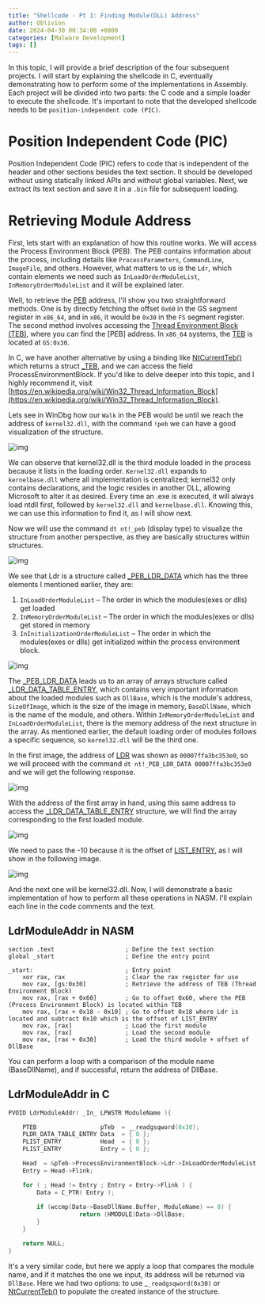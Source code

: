 ```yaml
---
title: "Shellcode - Pt 1: Finding Module(DLL) Address"
author: Oblivion
date: 2024-04-30 00:34:00 +0800
categories: [Malware Development]
tags: []
---
```


In this topic, I will provide a brief description of the four subsequent projects. I will start by explaining the shellcode in C, eventually demonstrating how to perform some of the implementations in Assembly. Each project will be divided into two parts: the C code and a simple loader to execute the shellcode. It's important to note that the developed shellcode needs to be ``position-independent code (PIC)``.

# Position Independent Code (PIC)

Position Independent Code (PIC) refers to code that is independent of the header and other sections besides the text section. It should be developed without using statically linked APIs and without global variables. Next, we extract its text section and save it in a ``.bin`` file for subsequent loading.

# Retrieving Module Address

First, lets start with an explanation of how this routine works. We will access the Process Environment Block (PEB). The PEB contains information about the process, including details like ``ProcessParameters``, ``CommandLine``, ``ImageFile``, and others. However, what matters to us is the ``Ldr``, which contain elements we need such as ``InLoadOrderModuleList``,  ``InMemoryOrderModuleList`` and it will be explained later.  

Well, to retrieve the [PEB]((https://ntdoc.m417z.com/peb)) address, I'll show you two straightforward methods. One is by directly fetching the offset ``0x60`` in the GS segment register in ``x86_64``, and in ``x86``, it would be ``0x30`` in the ``FS`` segment register. The second method involves accessing the [Thread Environment Block (TEB)](https://ntdoc.m417z.com/teb), where you can find the [PEB] address. In ``x86_64`` systems, the [TEB](https://ntdoc.m417z.com/teb) is located at ``GS:0x30``.

In C, we have another alternative by using a binding like [NtCurrentTeb()](https://learn.microsoft.com/ms-my/windows/win32/api/winnt/nf-winnt-ntcurrentteb) which returns a struct [_TEB](https://ntdoc.m417z.com/teb), and we can access the field ProcessEnvironmentBlock. If you'd like to delve deeper into this topic, and I highly recommend it, visit [https://en.wikipedia.org/wiki/Win32_Thread_Information_Block](https://en.wikipedia.org/wiki/Win32_Thread_Information_Block).

Lets see in WinDbg how our ``Walk`` in the PEB would be until we reach the address of ``kernel32.dll``, with the command ``!peb`` we can have a good visualization of the structure.

![img](../commons/shellcode_pt1/img1.png)

We can observe that kernel32.dll is the third module loaded in the process because it lists in the loading order. ``Kernel32.dll`` expands to ``kernelbase.dll`` where all implementation is centralized; kernel32 only contains declarations, and the logic resides in another DLL, allowing Microsoft to alter it as desired. Every time an .exe is executed, it will always load ntdll first, followed by ``kernel32.dll`` and ``kernelbase.dll``. Knowing this, we can use this information to find it, as I will show next.

Now we will use the command ``dt nt!_peb`` (display type) to visualize the structure from another perspective, as they are basically structures within structures.

![img](../commons/shellcode_pt1/img2.png)

We see that Ldr is a structure called [_PEB_LDR_DATA](https://ntdoc.m417z.com/peb_ldr_data) which has the three elements I mentioned earlier, they are:

1. ``InLoadOrderModuleList`` – The order in which the modules(exes or dlls) get loaded
2. ``InMemoryOrderModuleList`` – The order in which the modules(exes or dlls) get stored in memory
3. ``InInitializationOrderModuleList`` – The order in which the modules(exes or dlls) get initialized within the process environment block.

![img](../commons/shellcode_pt1/img3.png)

The [_PEB_LDR_DATA](https://ntdoc.m417z.com/peb_ldr_data) leads us to an array of arrays structure called [_LDR_DATA_TABLE_ENTRY](https://ntdoc.m417z.com/ldr_data_table_entry), which contains very important information about the loaded modules such as ``DllBase``, which is the module's address, ``SizeOfImage``, which is the size of the image in memory, ``BaseDllName``, which is the name of the module, and others. Within ``InMemoryOrderModuleList`` and ``InLoadOrderModuleList``, there is the memory address of the next structure in the array. As mentioned earlier, the default loading order of modules follows a specific sequence, so ``kernel32.dll`` will be the third one.

In the first image, the address of [LDR](https://ntdoc.m417z.com/peb_ldr_data) was shown as ``00007ffa3bc353e0``, so we will proceed with the command ``dt nt!_PEB_LDR_DATA 00007ffa3bc353e0`` and we will get the following response.

![img](../commons/shellcode_pt1/img4.png)

With the address of the first array in hand, using this same address to access the [_LDR_DATA_TABLE_ENTRY](https://ntdoc.m417z.com/ldr_data_table_entry) structure, we will find the array corresponding to the first loaded module.

![img](../commons/shellcode_pt1/img5.png)

We need to pass the -10 because it is the offset of [LIST_ENTRY](https://learn.microsoft.com/en-us/windows/win32/api/ntdef/ns-ntdef-list_entry), as I will show in the following image.

![img](../commons/shellcode_pt1/img6.jpeg)

And the next one will be kernel32.dll. Now, I will demonstrate a basic implementation of how to perform all these operations in NASM. I'll explain each line in the code comments and the text.

## LdrModuleAddr in NASM

```
section .text                    ; Define the text section
global _start                    ; Define the entry point

_start:                          ; Entry point
    xor rax, rax                 ; Clear the rax register for use
    mov rax, [gs:0x30]           ; Retrieve the address of TEB (Thread Environment Block)
    mov rax, [rax + 0x60]        ; Go to offset 0x60, where the PEB (Process Environment Block) is located within TEB
    mov rax, [rax + 0x18 - 0x10] ; Go to offset 0x18 where Ldr is located and subtract 0x10 which is the offset of LIST_ENTRY
    mov rax, [rax]               ; Load the first module
    mov rax, [rax]               ; Load the second module
    mov rax, [rax + 0x30]        ; Load the third module + offset of DllBase
```


You can perform a loop with a comparison of the module name (BaseDllName), and if successful, return the address of DllBase.


## LdrModuleAddr in C

```c
PVOID LdrModuleAddr( _In_ LPWSTR ModuleName ){

    PTEB                  pTeb  = __readgsqword(0x30);
    PLDR_DATA_TABLE_ENTRY Data  = { 0 };
    PLIST_ENTRY           Head  = { 0 };
    PLIST_ENTRY           Entry = { 0 };

    Head  = &pTeb->ProcessEnvironmentBlock->Ldr->InLoadOrderModuleList;
    Entry = Head->Flink;

    for ( ; Head != Entry ; Entry = Entry->Flink ) {
        Data = C_PTR( Entry );
        
        if (wccmp(Data->BaseDllName.Buffer, ModuleName) == 0) {
                    return (HMODULE)Data->DllBase;
        }
    }

    return NULL;
}
```

It's a very similar code, but here we apply a loop that compares the module name, and if it matches the one we input, its address will be returned via ``DllBase``. Here we had two options: to use _``_readgsqword(0x30)`` or [NtCurrentTeb()](https://learn.microsoft.com/ms-my/windows/win32/api/winnt/nf-winnt-ntcurrentteb) to populate the created instance of the structure.